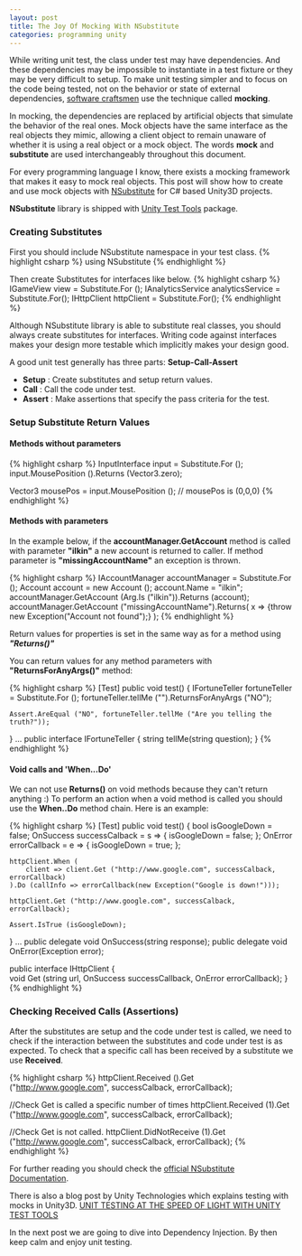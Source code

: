 ```yaml
---
layout: post
title: The Joy Of Mocking With NSubstitute
categories: programming unity
---
```


While writing unit test, the class under test may have dependencies. And these dependencies may be impossible to instantiate in a test fixture or they may be very difficult to setup. To make unit testing simpler and to focus on the code being tested, not on the behavior or state of external dependencies, [software craftsmen](http://manifesto.softwarecraftsmanship.org/) use the technique called **mocking**.

In mocking, the dependencies are replaced by artificial objects that simulate the behavior of the real ones. Mock objects have the same interface as the real objects they mimic, allowing a client object to remain unaware of whether it is using a real object or a mock object. The words **mock** and **substitute** are used interchangeably throughout this document.

For every programming language I know, there exists a mocking framework that makes it easy to mock real objects. This post will show how to create and use mock objects with [NSubstitute](http://nsubstitute.github.io/) for C# based Unity3D projects.

**NSubstitute** library is shipped with [Unity Test Tools](https://www.assetstore.unity3d.com/en/#!/content/13802) package. 

### Creating Substitutes
First you should include NSubstitute namespace in your test class.
{% highlight csharp %}
using NSubstitute
{% endhighlight %}

Then create Substitutes for interfaces like below.
{% highlight csharp %}
IGameView view = Substitute.For<IGameView> ();
IAnalyticsService analyticsService = Substitute.For<IAnalyticsService>();
IHttpClient httpClient = Substitute.For<IHttpClient>();
{% endhighlight %}

Although NSubstitute library is able to substitute real classes, you should always create substitutes for interfaces. Writing code against interfaces makes your design more testable which implicitly makes your design good.

A good unit test generally has three parts: **Setup-Call-Assert**

+ **Setup** : Create substitutes and setup return values.
+ **Call** : Call the code under test. 
+ **Assert** : Make assertions that specify the pass criteria for the test.

### Setup Substitute Return Values

#### Methods without parameters
{% highlight csharp %}
InputInterface input = Substitute.For<InputInterface> ();
input.MousePosition ().Returns (Vector3.zero);

Vector3 mousePos = input.MousePosition (); // mousePos is (0,0,0)
{% endhighlight %}

#### Methods with parameters

In the example below, if the __accountManager.GetAccount__ method is called with parameter __"ilkin"__ a new account is returned to caller. If method parameter is __"missingAccountName"__ an exception is thrown.

{% highlight csharp %}
IAccountManager accountManager = Substitute.For<IAccountManager> ();
Account account = new Account ();
account.Name = "ilkin";
accountManager.GetAccount (Arg.Is ("ilkin")).Returns (account);
accountManager.GetAccount ("missingAccountName").Returns(
	x => {throw new Exception("Account not found");}
);
{% endhighlight %}

Return values for properties is set in the same way as for a method using ***"Returns()"***

You can return values for any method parameters with **"ReturnsForAnyArgs()"** method:

{% highlight csharp %}
[Test]
public void test() {
	IFortuneTeller fortuneTeller = Substitute.For<IFortuneTeller> ();
	fortuneTeller.tellMe ("").ReturnsForAnyArgs ("NO");

	Assert.AreEqual ("NO", fortuneTeller.tellMe ("Are you telling the truth?"));
}
...
public interface IFortuneTeller {
	string tellMe(string question);
}
{% endhighlight %}

#### Void calls and 'When...Do'

We can not use **Returns()** on void methods because they can't return anything :) To perform an action when a void method is called you should use the **When..Do** method chain. Here is an example:

{% highlight csharp %}
[Test]
public void test() {
	bool isGoogleDown = false;
	OnSuccess successCalback = s => {
		isGoogleDown = false;
	};
	OnError errorCallback = e => {
		isGoogleDown = true;
	};

	httpClient.When (
		client => client.Get ("http://www.google.com", successCalback, errorCallback)
	).Do (callInfo => errorCallback(new Exception("Google is down!")));

	httpClient.Get ("http://www.google.com", successCalback, errorCallback);

	Assert.IsTrue (isGoogleDown);	
}
...
public delegate void OnSuccess(string response);
public delegate void OnError(Exception error);

public interface IHttpClient {	
	void Get (string url, OnSuccess successCallback, OnError errorCallback);
}
{% endhighlight %}


### Checking Received Calls (Assertions)
After the substitutes are setup and the code under test is called, we need to check if the interaction between the substitutes and code under test is as expected. To check that a specific call has been received by a substitute we use **Received**.

{% highlight csharp %}
httpClient.Received ().Get ("http://www.google.com", successCalback, errorCallback);

//Check Get is called a specific number of times
httpClient.Received (1).Get ("http://www.google.com", successCalback, errorCallback);

//Check Get is not called.
httpClient.DidNotReceive (1).Get ("http://www.google.com", successCalback, errorCallback);
{% endhighlight %}


For further reading you should check the [official NSubstitute Documentation](http://nsubstitute.github.io/help.html).

There is also a blog post by Unity Technologies which explains testing with mocks in Unity3D. [UNIT TESTING AT THE SPEED OF LIGHT WITH UNITY TEST TOOLS](http://blogs.unity3d.com/2014/07/28/unit-testing-at-the-speed-of-light-with-unity-test-tools/)

In the next post we are going to dive into Dependency Injection. By then keep calm and enjoy unit testing.